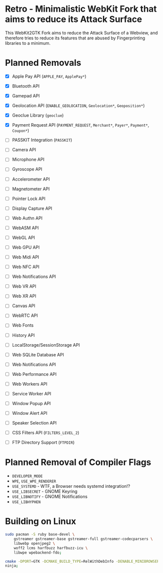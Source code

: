
# Retro - Minimalistic WebKit Fork that aims to reduce its Attack Surface

This WebKit2GTK Fork aims to reduce the Attack Surface of a Webview, and
therefore tries to reduce its features that are abused by Fingerprinting
libraries to a minimum.


# Planned Removals

- [x] Apple Pay API (`APPLE_PAY`, `ApplePay*`)
- [x] Bluetooth API
- [x] Gamepad API
- [x] Geolocation API (`ENABLE_GEOLOCATION`, `Geolocation*`, `Geoposition*`)
- [x] Geoclue Library (`geoclue`)
- [x] Payment Request API (`PAYMENT_REQUEST`, `Merchant*`, `Payer*`, `Payment*`, `Coupon*`)
- [ ] PASSKIT Integration (`PASSKIT`)
- [ ] Camera API
- [ ] Microphone API
- [ ] Gyroscope API
- [ ] Accelerometer API
- [ ] Magnetometer API
- [ ] Pointer Lock API
- [ ] Display Capture API
- [ ] Web Authn API
- [ ] WebASM API
- [ ] WebGL API
- [ ] Web GPU API
- [ ] Web Midi API
- [ ] Web NFC API
- [ ] Web Notifications API
- [ ] Web VR API
- [ ] Web XR API
- [ ] Canvas API
- [ ] WebRTC API
- [ ] Web Fonts
- [ ] History API
- [ ] LocalStorage/SessionStorage API
- [ ] Web SQLite Database API
- [ ] Web Notifications API
- [ ] Web Performance API
- [ ] Web Workers API
- [ ] Service Worker API
- [ ] Window Popup API
- [ ] Window Alert API
- [ ] Speaker Selection API

- [ ] CSS Filters API (`FILTERS_LEVEL_2`)

- [ ] FTP Directory Support (`FTPDIR`)

# Planned Removal of Compiler Flags

- `DEVELOPER_MODE`
- `WPE`, `USE_WPE_RENDERER`
- `USE_SYSTEMD` - WTF, a Browser needs systemd integration!?
- `USE_LIBSECRET` - GNOME Keyring
- `USE_LIBNOTIFY` - GNOME Notifications
- `USE_LIBHYPHEN`


# Building on Linux

```bash
sudo pacman -S ruby base-devel \
	gstreamer gstreamer-base gstreamer-full gstreamer-codecparsers \
	libwebp openjpeg2 \
	woff2 lcms harfbuzz harfbuzz-icu \
	libwpe wpebackend-fdo;
```

```bash
cmake -DPORT=GTK -DCMAKE_BUILD_TYPE=RelWithDebInfo -DENABLE_MINIBROWSER=ON -GNinja;
ninja;
```
